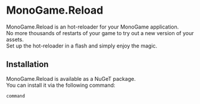 # MonoGame.Reload

MonoGame.Reload is an hot-reloader for your MonoGame application.  
No more thousands of restarts of your game to try out a new version of your assets.  
Set up the hot-reloader in a flash and simply enjoy the magic.  

## Installation

MonoGame.Reload is available as a NuGeT package.  
You can install it via the following command: 
```
command
```
